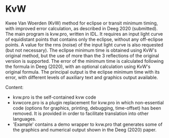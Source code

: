 # KvW
Kwee Van Woerden (KvW) method for eclipse or transit minimum timing, with improved error calculation, as described in Deeg 2020 (submitted). The main program is kvw.pro, written in IDL. It requires an input light curve of equidistant points that contains only the eclipse, without any off-eclipse points. A value for the rms (noise) of the input light curve is also requested (but not necessary). The eclipse minimum time is obtained using KvW's original method, but the use of more than the 3 reflections of the original version is supported. The error of the minimum time is calculated following the formula in Deeg (2020), with an optional calculation using KvW's original formula. The principal output is the eclipse minimum time with its error, with different levels of auxiliary text and graphics output available.

Content: 
- kvw.pro is the self-contained kvw code
- kvwcore.pro is a plugin replacement for kvw.pro in which non-essential code (options for graphics, printing, debugging, time-offset) has been removed. It is provided in order to facilitate translation into other languages.
- 'Example' contains a demo wrapper to kvw.pro that generates some of the graphics and numerical output shown in the Deeg (2020) paper.  

